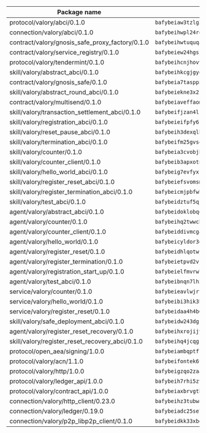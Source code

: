 | Package name                                                  | Package hash                                                  |
| ------------------------------------------------------------- | ------------------------------------------------------------- |
| protocol/valory/abci/0.1.0                                    | `bafybeiaw3tzlg3rkvnn5fcufblktmfwngmxugn4yo7pyjp76zz6aqtqcay` |
| connection/valory/abci/0.1.0                                  | `bafybeihwpl24rodaaacw5dpsmeazaaelm5j263fqderxm5xn7f5penm2bq` |
| contract/valory/gnosis_safe_proxy_factory/0.1.0               | `bafybeihwtuquqaimamkv26ucnyis4hc6lya34xwsx5n7hiksssnwfkekie` |
| contract/valory/service_registry/0.1.0                        | `bafybeiew24hgsjdasaqiikhulfa2rxgnh7pzpv2zzfwnsyfzbnrcj6dvjm` |
| protocol/valory/tendermint/0.1.0                              | `bafybeihcnjhovvyyfbkuw5sjyfx2lfd4soeocfqzxz54g67333m6nk5gxq` |
| skill/valory/abstract_abci/0.1.0                              | `bafybeihkcgjgyoleu6jgwhpffkzvflmybajlz5k2fkxhl3nngbbo6xzlsy` |
| contract/valory/gnosis_safe/0.1.0                             | `bafybeia7taspp5boe5235fdv5ejdix7fdhyy4kwp26qx2ng2oo3k7kk7iy` |
| skill/valory/abstract_round_abci/0.1.0                        | `bafybeiekne3x2zfgrgnipimfytrym7yilvqoij3qpzsxhge7gnkzggjowu` |
| contract/valory/multisend/0.1.0                               | `bafybeiaveffaomsnmsc5hx62o77u7ilma6eipox7m5lrwa56737ektva3i` |
| skill/valory/transaction_settlement_abci/0.1.0                | `bafybeifjzan4lkiiyd2rpecojccuhlnphm5eue5iihdphgjhvieigmcjk4` |
| skill/valory/registration_abci/0.1.0                          | `bafybeieifpfy6reenosvdfls7xtmyclxy73ljoczxukrjwpo2sodf6jrfm` |
| skill/valory/reset_pause_abci/0.1.0                           | `bafybeih3dexqlhwdsjx5zbljo72zjmaris3ktxv2ryjhlzimy4fxy7okv4` |
| skill/valory/termination_abci/0.1.0                           | `bafybeifm25gvs4lxqte4cbdzihzybcqxdr24tcgo5wxoa5eb7dlvcbl5ny` |
| skill/valory/counter/0.1.0                                    | `bafybeia3cvobjbvqfewxtfruu2yoefhv6x6s5jtkxpui6vatbym3otkumm` |
| skill/valory/counter_client/0.1.0                             | `bafybeib3apxotnry7gt6a5q2cesdobjlcb5bjqjuzwnp4f5naozbiyxvja` |
| skill/valory/hello_world_abci/0.1.0                           | `bafybeig7evfyxkhz6fop4vt4uewdew6sbiwnbsizx7hxvd532nt6xnhlty` |
| skill/valory/register_reset_abci/0.1.0                        | `bafybeiefsvomsm45v2t5sq5fpgvxkree5qg2hwhm5zzkr6apazqshwayta` |
| skill/valory/register_termination_abci/0.1.0                  | `bafybeicmjpbfwb2uzxmbs3wkttjharpana367smdrprfwknvkhorde4y7i` |
| skill/valory/test_abci/0.1.0                                  | `bafybeidztuf5qjyftz25ulrmiokr3gn3erfke6neuobdj52j3s35lrreeq` |
| agent/valory/abstract_abci/0.1.0                              | `bafybeidoklobqgrb47oxxqnnkgadhgmg6qzusoy4gtyharj7sfsqe7ge3u` |
| agent/valory/counter/0.1.0                                    | `bafybeihq2twwcbdwc5mayl7bpzexq64aml2heznfszsaxoojzyzqttloq4` |
| agent/valory/counter_client/0.1.0                             | `bafybeiddivmcgauqdsbiedeenckltzyaukmyi3e4ccxp4cssqlqyadffwe` |
| agent/valory/hello_world/0.1.0                                | `bafybeicyldor3gbl3vbemvntcu6wsxligddchgpsyh6ocdivkykbje4dzi` |
| agent/valory/register_reset/0.1.0                             | `bafybeidhlqotwj4qdjswpxahfbu7mn6tpzoye7sedc6bqddh6cwminafwi` |
| agent/valory/register_termination/0.1.0                       | `bafybeietpvd2vj4kxtpjtwyzoaatr5gx2a6kjfqtwm4snqokfs6bimgxxu` |
| agent/valory/registration_start_up/0.1.0                      | `bafybeielfmvrwla7n6bi636w4voqzgqkvzhkbamucil5qwmgw6kficqkye` |
| agent/valory/test_abci/0.1.0                                  | `bafybeibnqn7lh5vcmyckm3ghw7puc47yph23723gdou4mt3d3zwbuwbh3m` |
| service/valory/counter/0.1.0                                  | `bafybeieavlwjrtbj43miapopwqtq7ztxv2opg7y6o23qz3zbchishnrory` |
| service/valory/hello_world/0.1.0                              | `bafybeibi3hik3bpznhrdivoggtce74zvlx6xj7ehso7enzsc7mrf6pob6e` |
| service/valory/register_reset/0.1.0                           | `bafybeidaa4h4b67kjr7lfv3mzglbdt4ttjqy37ohdvwyq5jvreimh2q5he` |
| skill/valory/safe_deployment_abci/0.1.0                       | `bafybeidw243dgkyb5sav3y2mfikymqirsby4r2xefcxmjlponyp4vhajay` |
| agent/valory/register_reset_recovery/0.1.0                    | `bafybeihxrojijykvhq2tvrpikqevfnw3vwwhprkfdrmuduhtozuuau5kem` |
| skill/valory/register_reset_recovery_abci/0.1.0               | `bafybeihq4jcqgiexaesvaapp4bfdeo6ivxsjnex6qygo25xis2txt5wjoa` |
| protocol/open_aea/signing/1.0.0                               | `bafybeiambqptflge33eemdhis2whik67hjplfnqwieoa6wblzlaf7vuo44` |
| protocol/valory/acn/1.1.0                                     | `bafybeifontek6tvaecatoauiule3j3id6xoktpjubvuqi3h2jkzqg7zh7a` |
| protocol/valory/http/1.0.0                                    | `bafybeigzqo2zaakcjtzzsm6dh4x73v72xg6ctk6muyp5uq5ueb7y34fbxy` |
| protocol/valory/ledger_api/1.0.0                              | `bafybeih7rhi5zvfvwakx5ifgxsz2cfipeecsh7bm3gnudjxtvhrygpcftq` |
| protocol/valory/contract_api/1.0.0                            | `bafybeiaxbrvgtbdrh4lslskuxyp4awyr4whcx3nqq5yrr6vimzsxg5dy64` |
| connection/valory/http_client/0.23.0                          | `bafybeihz3tubwado7j3wlivndzzuj3c6fdsp4ra5r3nqixn3ufawzo3wii` |
| connection/valory/ledger/0.19.0                               | `bafybeiadc25se7dgnn4mufztwpzdono4xsfs45qknzdqyi3gckn6ccuv44` |
| connection/valory/p2p_libp2p_client/0.1.0                     | `bafybeidkk33xbga54szmitk6uwsi3ef56hbbdbuasltqtiyki34hgfpnxa` |
